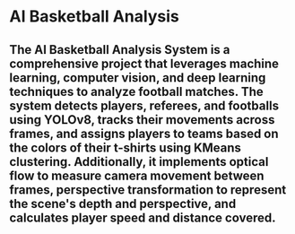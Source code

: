 # AI Basketball Analysis
 
## The AI Basketball Analysis System is a comprehensive project that leverages machine learning, computer vision, and deep learning techniques to analyze football matches. The system detects players, referees, and footballs using YOLOv8, tracks their movements across frames, and assigns players to teams based on the colors of their t-shirts using KMeans clustering. Additionally, it implements optical flow to measure camera movement between frames, perspective transformation to represent the scene's depth and perspective, and calculates player speed and distance covered.
